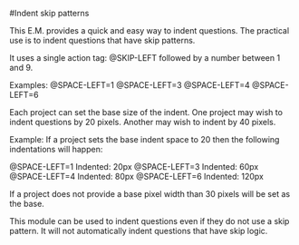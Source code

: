 #Indent skip patterns

This E.M. provides a quick and easy way to indent questions.  The practical use is to indent questions that have skip patterns.

It uses a single action tag: @SKIP-LEFT followed by a number between 1 and 9.

Examples:
@SPACE-LEFT=1
@SPACE-LEFT=3
@SPACE-LEFT=4
@SPACE-LEFT=6

Each project can set the base size of the indent. One project may wish to indent questions by 20 pixels.  Another may wish to
indent by 40 pixels.

Example:
If a project sets the base indent space to 20 then the following indentations will happen:

@SPACE-LEFT=1 Indented: 20px
@SPACE-LEFT=3 Indented: 60px
@SPACE-LEFT=4 Indented: 80px
@SPACE-LEFT=6 Indented: 120px

If a project does not provide a base pixel width than 30 pixels will be set as the base.

This module can be used to indent questions even if they do not use a skip pattern.
It will not automatically indent questions that have skip logic.